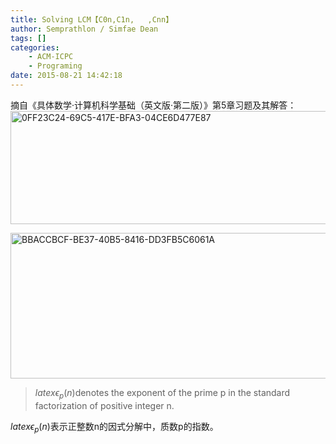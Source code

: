```yaml
---
title: Solving LCM【C0n,C1n,   ,Cnn】
author: Semprathlon / Simfae Dean
tags: []
categories:
	- ACM-ICPC
	- Programing
date: 2015-08-21 14:42:18
---
```

摘自《具体数学·计算机科学基础（英文版·第二版）》第5章习题及其解答：
<a href="/blog/uploads/2015/08/0FF23C24-69C5-417E-BFA3-04CE6D477E87.jpg"><img src="/blog/uploads/2015/08/0FF23C24-69C5-417E-BFA3-04CE6D477E87-1024x181.jpg" alt="0FF23C24-69C5-417E-BFA3-04CE6D477E87" width="1024" height="181" class="alignnone size-large wp-image-1060" /></a>

<a href="/blog/uploads/2015/08/BBACCBCF-BE37-40B5-8416-DD3FB5C6061A.jpg"><img src="/blog/uploads/2015/08/BBACCBCF-BE37-40B5-8416-DD3FB5C6061A-1024x233.jpg" alt="BBACCBCF-BE37-40B5-8416-DD3FB5C6061A" width="1024" height="233" class="alignnone size-large wp-image-1061" /></a>

> $latex \epsilon_p(n)$denotes the exponent of the prime p in the standard factorization of positive integer n.
 
$latex \epsilon_p(n)$表示正整数n的因式分解中，质数p的指数。

